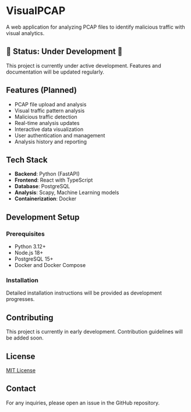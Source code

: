 # VisualPCAP

A web application for analyzing PCAP files to identify malicious traffic with visual analytics.

## 🚧 Status: Under Development 🚧

This project is currently under active development. Features and documentation will be updated regularly.

## Features (Planned)

- PCAP file upload and analysis
- Visual traffic pattern analysis
- Malicious traffic detection
- Real-time analysis updates
- Interactive data visualization
- User authentication and management
- Analysis history and reporting

## Tech Stack

- **Backend**: Python (FastAPI)
- **Frontend**: React with TypeScript
- **Database**: PostgreSQL
- **Analysis**: Scapy, Machine Learning models
- **Containerization**: Docker

## Development Setup

### Prerequisites

- Python 3.12+
- Node.js 18+
- PostgreSQL 15+
- Docker and Docker Compose

### Installation

Detailed installation instructions will be provided as development progresses.

## Contributing

This project is currently in early development. Contribution guidelines will be added soon.

## License

[MIT License](LICENSE)

## Contact

For any inquiries, please open an issue in the GitHub repository.
